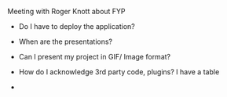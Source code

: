 Meeting with Roger Knott about FYP

- Do I have to deploy the application?

- When are the presentations?

- Can I present my project in GIF/ Image format?

- How do I acknowledge 3rd party code, plugins? I have a table

- 
